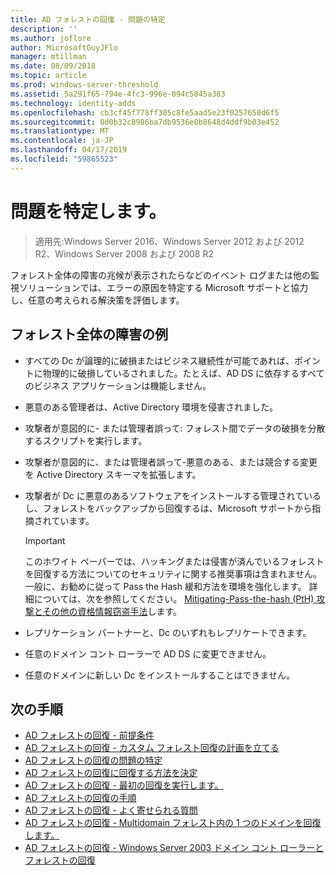 ```yaml
---
title: AD フォレストの回復 - 問題の特定
description: ''
ms.author: joflore
author: MicrosoftGuyJFlo
manager: mtillman
ms.date: 08/09/2018
ms.topic: article
ms.prod: windows-server-threshold
ms.assetid: 5a291f65-794e-4fc3-996e-094c5845a383
ms.technology: identity-adds
ms.openlocfilehash: cb3cf45f778ff305c8fe5aad5e23f0257650d6f5
ms.sourcegitcommit: 0d0b32c8986ba7db9536e0b8648d4ddf9b03e452
ms.translationtype: MT
ms.contentlocale: ja-JP
ms.lasthandoff: 04/17/2019
ms.locfileid: "59865523"
---
```

# <a name="identify-the-problem"></a>問題を特定します。

>適用先:Windows Server 2016、Windows Server 2012 および 2012 R2、Windows Server 2008 および 2008 R2
  
フォレスト全体の障害の兆候が表示されたらなどのイベント ログまたは他の監視ソリューションでは、エラーの原因を特定する Microsoft サポートと協力し、任意の考えられる解決策を評価します。  

## <a name="examples-of-forest-wide-failures"></a>フォレスト全体の障害の例

- すべての Dc が論理的に破損またはビジネス継続性が可能であれば、ポイントに物理的に破損しているされました。たとえば、AD DS に依存するすべてのビジネス アプリケーションは機能しません。  
- 悪意のある管理者は、Active Directory 環境を侵害されました。  
- 攻撃者が意図的に- または管理者誤って: フォレスト間でデータの破損を分散するスクリプトを実行します。  
- 攻撃者が意図的に、または管理者誤って-悪意のある、または競合する変更を Active Directory スキーマを拡張します。  
- 攻撃者が Dc に悪意のあるソフトウェアをインストールする管理されているし、フォレストをバックアップから回復するは、Microsoft サポートから指摘されています。  
  
   > [!IMPORTANT]
   >  このホワイト ペーパーでは、ハッキングまたは侵害が済んでいるフォレストを回復する方法についてのセキュリティに関する推奨事項は含まれません。 一般に、お勧めに従って Pass the Hash 緩和方法を環境を強化します。 詳細については、次を参照してください。 [Mitigating-Pass-the-hash (PtH) 攻撃とその他の資格情報窃盗手法](https://www.microsoft.com/download/details.aspx?id=36036)します。
  
- レプリケーション パートナーと、Dc のいずれもレプリケートできます。  
- 任意のドメイン コント ローラーで AD DS に変更できません。  
- 任意のドメインに新しい Dc をインストールすることはできません。  
  
## <a name="next-steps"></a>次の手順

- [AD フォレストの回復 - 前提条件](AD-Forest-Recovery-Prerequisties.md)  
- [AD フォレストの回復 - カスタム フォレスト回復の計画を立てる](AD-Forest-Recovery-Devising-a-Plan.md)  
- [AD フォレストの回復の問題の特定](AD-Forest-Recovery-Identify-the-Problem.md)
- [AD フォレストの回復に回復する方法を決定](AD-Forest-Recovery-Determine-how-to-Recover.md)
- [AD フォレストの回復 - 最初の回復を実行します。](AD-Forest-Recovery-Perform-initial-recovery.md)  
- [AD フォレストの回復の手順](AD-Forest-Recovery-Procedures.md)  
- [AD フォレストの回復 - よく寄せられる質問](AD-Forest-Recovery-FAQ.md)  
- [AD フォレストの回復 - Multidomain フォレスト内の 1 つのドメインを回復します。](AD-Forest-Recovery-Single-Domain-in-Multidomain-Recovery.md)  
- [AD フォレストの回復 - Windows Server 2003 ドメイン コント ローラーとフォレストの回復](AD-Forest-Recovery-Windows-Server-2003.md) 
